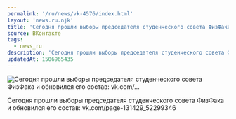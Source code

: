 ```yaml
---
permalink: '/ru/news/vk-4576/index.html'
layout: 'news.ru.njk'
title: 'Сегодня прошли выборы председателя студенческого совета ФизФака и обновился его состав: vk.com/…'
source: ВКонтакте
tags:
  - news_ru
description: 'Сегодня прошли выборы председателя студенческого совета ФизФака и обновился его состав: vk.com/…'
updatedAt: 1506965435
---
```

![Сегодня прошли выборы председателя студенческого совета ФизФака и обновился его состав: vk.com/…](https://sun9-18.userapi.com/impf/c840236/v840236275/302a4/avlxJ7XkUp0.jpg?size=1280x720&quality=96&proxy=1&sign=2107e3a83837ff083a9aebcac5ffa85b&c_uniq_tag=NP1_KoJf11T8fNq8h1xn2sJks1P2eI31lLlFA53NC5w&type=album)

Сегодня прошли выборы председателя студенческого совета ФизФака и обновился его состав: vk.com/page-131429_52299346
